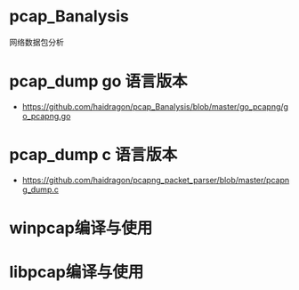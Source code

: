 # pcap_Banalysis
网络数据包分析
# pcap_dump go 语言版本
* https://github.com/haidragon/pcap_Banalysis/blob/master/go_pcapng/go_pcapng.go
# pcap_dump c 语言版本
* https://github.com/haidragon/pcapng_packet_parser/blob/master/pcapng_dump.c
# winpcap编译与使用
# libpcap编译与使用

